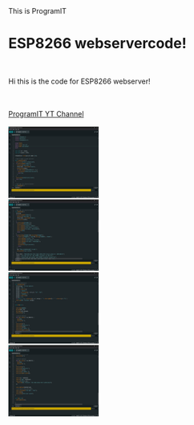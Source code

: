 <!DOCTYPE html>
<html>
<head>
     This is ProgramIT
</head>
<body>
    <h1>ESP8266 webservercode!</h1><br>
    <p>Hi this is the code for ESP8266 webserver!</p><br><br>
    <a href="http://www.youtube.com/@ProgramIT_code">ProgramIT YT Channel</a><br><br>
    <img src="Screenshot (11).jpg" alt="Arduino IDE image" width="180" height="142"><br>
    <img src="Screenshot (12).jpg" alt="Arduino IDE image2" width="180" height="142"><br>
    <img src="Screenshot (13).jpg" alt="Arduino IDE image3" width="180" height="142"><br>
    <img src="Screenshot (14).jpg" alt="Arduino IDE image4" width="180" height="142"><br>
</body>
</html>
